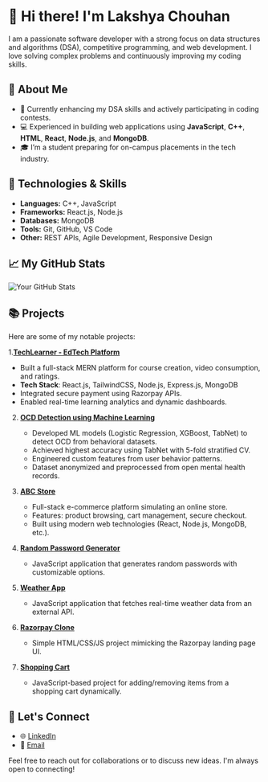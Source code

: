 # 👋 Hi there! I'm Lakshya Chouhan

I am a passionate software developer with a strong focus on data structures and algorithms (DSA), competitive programming, and web development. I love solving complex problems and continuously improving my coding skills.

## 🚀 About Me

- 🌱 Currently enhancing my DSA skills and actively participating in coding contests.
- 💻 Experienced in building web applications using **JavaScript**, **C++**, **HTML**, **React**, **Node.js**, and **MongoDB**.
- 🎓 I’m a student preparing for on-campus placements in the tech industry.

## 🔧 Technologies & Skills

- **Languages:** C++, JavaScript
- **Frameworks:** React.js, Node.js
- **Databases:** MongoDB
- **Tools:** Git, GitHub, VS Code
- **Other:** REST APIs, Agile Development, Responsive Design

## 📈 My GitHub Stats

![Your GitHub Stats](https://github-readme-stats.vercel.app/api?username=lakshyachouhan&show_icons=true&theme=radical)

## 📚 Projects

Here are some of my notable projects:

1.**[TechLearner - EdTech Platform](https://github.com/lakshyachouhan/TechLearner)**  
   - Built a full-stack MERN platform for course creation, video consumption, and ratings.  
   - **Tech Stack**: React.js, TailwindCSS, Node.js, Express.js, MongoDB  
   - Integrated secure payment using Razorpay APIs.  
   - Enabled real-time learning analytics and dynamic dashboards.

2. **[OCD Detection using Machine Learning](https://github.com/lakshyachouhan/ocd-ai-ml)**  
   - Developed ML models (Logistic Regression, XGBoost, TabNet) to detect OCD from behavioral datasets.  
   - Achieved highest accuracy using TabNet with 5-fold stratified CV.  
   - Engineered custom features from user behavior patterns.  
   - Dataset anonymized and preprocessed from open mental health records.
   
3. **[ABC Store](https://github.com/lakshyachouhan/Shopping-Cart)**  
   - Full-stack e-commerce platform simulating an online store.  
   - Features: product browsing, cart management, secure checkout.  
   - Built using modern web technologies (React, Node.js, MongoDB, etc.).

4. **[Random Password Generator](https://github.com/lakshyachouhan/Random-Password-Generator)**  
   - JavaScript application that generates random passwords with customizable options.

5. **[Weather App](https://github.com/lakshyachouhan/Weather-App)**  
   - JavaScript application that fetches real-time weather data from an external API.

6. **[Razorpay Clone](https://github.com/lakshyachouhan/Razorpay-Clone)**  
   - Simple HTML/CSS/JS project mimicking the Razorpay landing page UI.

7. **[Shopping Cart](https://github.com/lakshyachouhan/Shopping-Cart)**  
   - JavaScript-based project for adding/removing items from a shopping cart dynamically.

## 🤝 Let's Connect

- 🌐 [LinkedIn](https://www.linkedin.com/in/lakshya-chouhan-301898256)
- 📧 [Email](mailto:ritikchouhan596@gmai.com)

Feel free to reach out for collaborations or to discuss new ideas. I'm always open to connecting!
